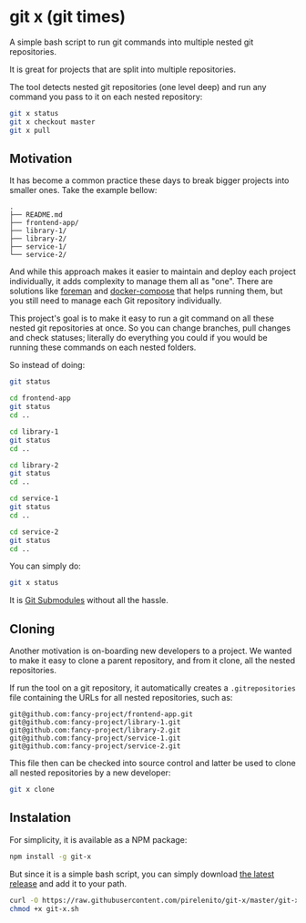# git x (git times)

A simple bash script to run git commands into multiple nested git repositories.

It is great for projects that are split into multiple repositories.

The tool detects nested git repositories (one level deep) and run any command you pass to it on each nested repository:

```bash
git x status
git x checkout master
git x pull
```

## Motivation

It has become a common practice these days to break bigger projects into smaller ones. Take the example bellow:

```
.
├── README.md
├── frontend-app/
├── library-1/
├── library-2/
├── service-1/
└── service-2/
```

And while this approach makes it easier to maintain and deploy each project individually, it adds complexity to manage them all as "one". There are solutions like [foreman](http://ddollar.github.io/foreman/) and [docker-compose](https://github.com/docker/compose) that helps running them, but you still need to manage each Git repository individually.

This project's goal is to make it easy to run a git command on all these nested git repositories at once. So you can change branches, pull changes and check statuses; literally do everything you could if you would be running these commands on each nested folders.

So instead of doing:

```bash
git status

cd frontend-app
git status
cd ..

cd library-1
git status
cd ..

cd library-2
git status
cd ..

cd service-1
git status
cd ..

cd service-2
git status
cd ..
```

You can simply do:

```bash
git x status
```

It is [Git Submodules](http://www.git-scm.com/book/en/v2/Git-Tools-Submodules) without all the hassle.

## Cloning

Another motivation is on-boarding new developers to a project. We wanted to make it easy to clone a parent repository, and from it clone, all the nested repositories.

If run the tool on a git repository, it automatically creates a `.gitrepositories` file containing the URLs for all nested repositories, such as:

```
git@github.com:fancy-project/frontend-app.git
git@github.com:fancy-project/library-1.git
git@github.com:fancy-project/library-2.git
git@github.com:fancy-project/service-1.git
git@github.com:fancy-project/service-2.git
```

This file then can be checked into source control and latter be used to clone all nested repositories by a new developer:

```bash
git x clone
```

## Instalation

For simplicity, it is available as a NPM package:

```bash
npm install -g git-x
```

But since it is a simple bash script, you can simply download [the latest release](https://raw.githubusercontent.com/pirelenito/git-x/master/git-x.sh) and add it to your path.

```bash
curl -O https://raw.githubusercontent.com/pirelenito/git-x/master/git-x.sh
chmod +x git-x.sh
```
